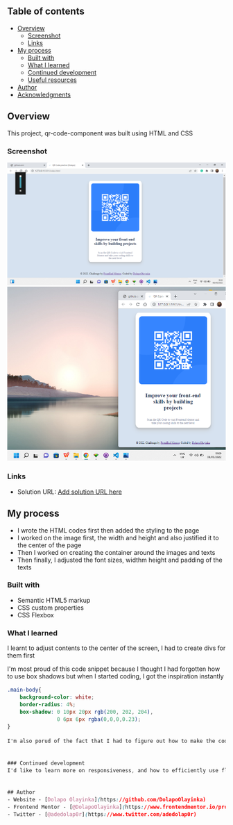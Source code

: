 ## Table of contents

- [Overview](#overview)
  - [Screenshot](#screenshot)
  - [Links](#links)
- [My process](#my-process)
  - [Built with](#built-with)
  - [What I learned](#what-i-learned)
  - [Continued development](#continued-development)
  - [Useful resources](#useful-resources)
- [Author](#author)
- [Acknowledgments](#acknowledgments)


## Overview
This project, qr-code-component was built using HTML and CSS


### Screenshot
![](./images/qr-code.png)
![](./images/qr-code-responsive.png)


### Links
- Solution URL: [Add solution URL here](https://github.com/DolapoOlayinka/qr-code-fem)


## My process
- I wrote the HTML codes first then added the styling to the page
- I worked on the image first, the width and height and also justified it to the center of the page
- Then I worked on creating the container around the images and texts
- Then finally, I adjusted the font sizes, widthm height and padding of the texts


### Built with
- Semantic HTML5 markup
- CSS custom properties
- CSS Flexbox


### What I learned
I learnt to adjust contents to the center of the screen, I had to create divs for them first

I'm most proud of this code snippet because I thought I had forgotten how to use box shadows but when I started coding, I got the inspiration instantly
```css
.main-body{
    background-color: white;
    border-radius: 4%;
    box-shadow: 0 10px 20px rgb(200, 202, 204), 
                0 6px 6px rgba(0,0,0,0.23);
}

I'm also porud of the fact that I had to figure out how to make the code work all by myself without any external help


### Continued development
I'd like to learn more on responsiveness, and how to efficiently use flexbox and CSS properties in general


## Author
- Website - [Dolapo Olayinka](https://github.com/DolapoOlayinka)
- Frontend Mentor - [@DolapoOlayinka](https://www.frontendmentor.io/profile/DolapoOlayinka)
- Twitter - [@adedolap0r](https://www.twitter.com/adedolap0r)
